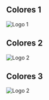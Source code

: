 ## Colores 1
![Logo 1](https://github.com/RiveraTheCreator/grupo_44_Animalandia/blob/main/Logo/logo.png)

## Colores 2
![Logo 2](https://github.com/RiveraTheCreator/grupo_44_Animalandia/blob/main/Logo/logo(1).png)

## Colores 3
![Logo 2](https://github.com/RiveraTheCreator/grupo_44_Animalandia/blob/main/Logo/logo(2).png)
